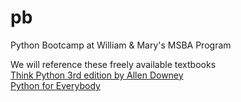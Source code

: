 # pb
Python Bootcamp at William &amp; Mary's MSBA Program

We will reference these freely available textbooks  
[Think Python 3rd edition by Allen Downey](https://allendowney.github.io/ThinkPython)  
[Python for Everybody](https://www.py4e.com/book)  

